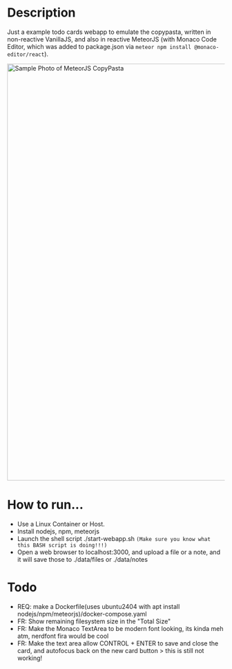 # Description
Just a example todo cards webapp to emulate the copypasta, written in non-reactive VanillaJS, and also in reactive MeteorJS (with Monaco Code Editor, which was added to package.json via `meteor npm install @monaco-editor/react`).

<img width="964" alt="Sample Photo of MeteorJS CopyPasta" src="https://github-production-user-asset-6210df.s3.amazonaws.com/42163211/387186855-9c5f0701-3cfc-4a43-aab0-0fb6129e9db8.png?X-Amz-Algorithm=AWS4-HMAC-SHA256&X-Amz-Credential=AKIAVCODYLSA53PQK4ZA%2F20241118%2Fus-east-1%2Fs3%2Faws4_request&X-Amz-Date=20241118T110036Z&X-Amz-Expires=300&X-Amz-Signature=0548424ff937afc095d5468f6c5970604f8c9658eb0e318fe6527b78fba889cd&X-Amz-SignedHeaders=host">

# How to run...
* Use a Linux Container or Host.
* Install nodejs, npm, meteorjs
* Launch the shell script ./start-webapp.sh `(Make sure you know what this BASH script is doing!!!)`
* Open a web browser to localhost:3000, and upload a file or a note, and it will save those to ./data/files or ./data/notes

# Todo
* REQ: make a Dockerfile(uses ubuntu2404 with apt install nodejs/npm/meteorjs)/docker-compose.yaml
* FR: Show remaining filesystem size in the "Total Size"
* FR: Make the Monaco TextArea to be modern font looking, its kinda meh atm, nerdfont fira would be cool
* FR: Make the text area allow CONTROL + ENTER to save and close the card, and autofocus back on the new card button > this is still not working!
